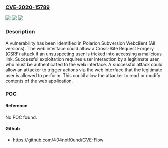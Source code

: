 ### [CVE-2020-15789](https://cve.mitre.org/cgi-bin/cvename.cgi?name=CVE-2020-15789)
![](https://img.shields.io/static/v1?label=Product&message=Polarion%20Subversion%20Webclient&color=blue)
![](https://img.shields.io/static/v1?label=Version&message=n%2Fa&color=blue)
![](https://img.shields.io/static/v1?label=Vulnerability&message=CWE-352%3A%20Cross-Site%20Request%20Forgery%20(CSRF)&color=brighgreen)

### Description

A vulnerability has been identified in Polarion Subversion Webclient (All versions). The web interface could allow a Cross-Site Request Forgery (CSRF) attack if an unsuspecting user is tricked into accessing a malicious link. Successful exploitation requires user interaction by a legitimate user, who must be authenticated to the web interface. A successful attack could allow an attacker to trigger actions via the web interface that the legitimate user is allowed to perform. This could allow the attacker to read or modify contents of the web application.

### POC

#### Reference
No POC found.

#### Github
- https://github.com/404notf0und/CVE-Flow

